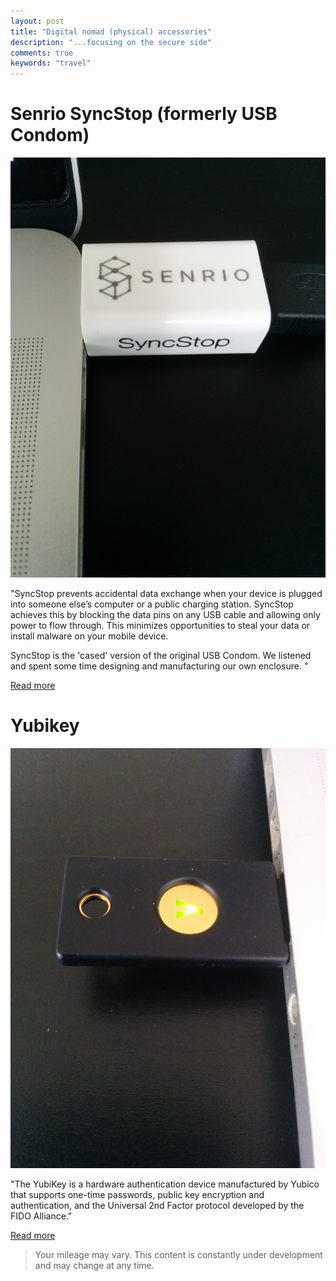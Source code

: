 ```yaml
---
layout: post
title: "Digital nomad (physical) accessories"
description: "...focusing on the secure side"
comments: true
keywords: "travel"
---
```


# Senrio SyncStop (formerly USB Condom)

![Senrio SyncStop](/assets/images/senrio-syncstop.jpg)

"SyncStop prevents accidental data exchange when your device is plugged into someone else’s computer or a public charging station. SyncStop achieves this by blocking the data pins on any USB cable and allowing only power to flow through. This minimizes opportunities to steal your data or install malware on your mobile device. 

SyncStop is the 'cased' version of the original USB Condom. We listened and spent some time designing and manufacturing our own enclosure. "

[Read more](http://syncstop.com/)

# Yubikey

![Yubikey](/assets/images/yubikey.jpg)

"The YubiKey is a hardware authentication device manufactured by Yubico that supports one-time passwords, public key encryption and authentication, and the Universal 2nd Factor protocol developed by the FIDO Alliance."

[Read more](https://www.yubico.com/)

> Your mileage may vary.  This content is constantly under development and may change at any time.
